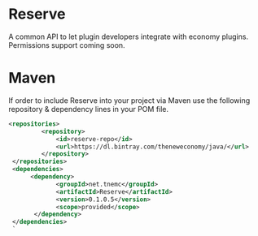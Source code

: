 # Reserve

A common API to let plugin developers integrate with economy plugins. Permissions support coming soon.


# Maven

If order to include Reserve into your project via Maven use the following repository & dependency lines in your POM file.

```xml
<repositories>
         <repository>
             <id>reserve-repo</id>
             <url>https://dl.bintray.com/theneweconomy/java/</url>
         </repository>
 </repositories>
 <dependencies>
      <dependency>
             <groupId>net.tnemc</groupId>
             <artifactId>Reserve</artifactId>
             <version>0.1.0.5</version>
             <scope>provided</scope>
       </dependency>
 </dependencies>
 `